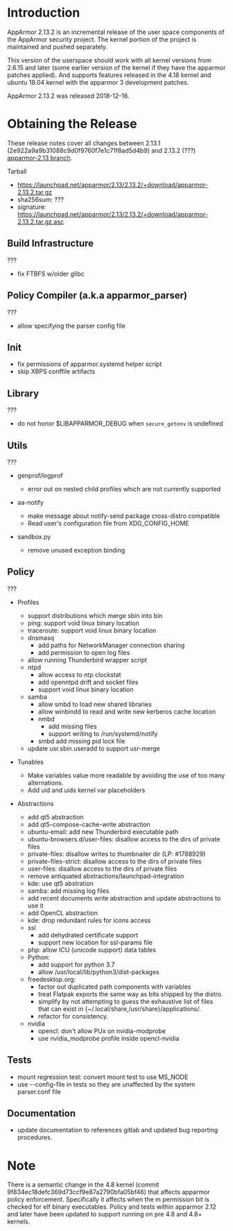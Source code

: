 Introduction
============

AppArmor 2.13.2 is an incremental release of the user space components
of the AppArmor security project. The kernel portion of the project
is maintained and pushed separately.

This version of the userspace should work with all kernel versions from
2.6.15 and later (some earlier version of the kernel if they have the
apparmor patches applied). And supports features released in the 4.18
kernel and ubuntu 18.04 kernel with the apparmor 3 development patches.

AppArmor 2.13.2 was released 2018-12-16.


# Obtaining the Release
These release notes cover all changes between 2.13.1 (2e922a9a9b31088c9d0f9760f7e1c71f8ad5d4b9) and 2.13.2 (???) [apparmor-2.13 branch](https://gitlab.com/apparmor/apparmor/tree/apparmor-2.13).

Tarball
-   <https://launchpad.net/apparmor/2.13/2.13.2/+download/apparmor-2.13.2.tar.gz>
-   sha256sum: ???
-   signature: <https://launchpad.net/apparmor/2.13/2.13.2/+download/apparmor-2.13.2.tar.gz.asc>


Build Infrastructure
--------------------

???
-   fix FTBFS w/older glibc


Policy Compiler (a.k.a apparmor\_parser)
----------------------------------------

???
-   allow specifying the parser config file

Init
----
-   fix permissions of apparmor.systemd helper script
-   skip XBPS conffile artifacts


Library
-------

???
-   do not honor $LIBAPPARMOR_DEBUG when `secure_getenv` is undefined

Utils
-----

???
-  genprof/logprof
   - error out on nested child profiles which are not currently supported

-   aa-notify
    - make message about notify-send package cross-distro compatible
    - Read user's configuration file from XDG_CONFIG_HOME

-   sandbox.py
    - remove unused exception binding


Policy
------
???

- Profiles
  - support distributions which merge sbin into bin
  - ping: support void linux binary location
  - traceroute: support void linux binary location
  - dnsmasq
    - add paths for NetworkManager connection sharing
    - add permission to open log files
  - allow running Thunderbird wrapper script
  - ntpd
    - allow access to ntp clockstat
    - add openntpd drift and socket files
    - support void linux binary location
  - samba
    - allow smbd to load new shared libraries
    - allow winbindd to read and write new kerberos cache location
    - nmbd
      - add missing files
      - support writing to /run/systemd/notify
    - smbd add missing pid lock file
  - update usr.sbin.useradd to support usr-merge

- Tunables
  - Make variables value more readable by avoiding the use of too many alternations.
  - Add uid and uids kernel var placeholders

- Abstractions
  - add qt5 abstraction
  - add qt5-compose-cache-write abstraction
  - ubuntu-email: add new Thunderbird executable path
  - ubuntu-browsers.d/user-files: disallow access to the dirs of private files
  - private-files: disallow writes to thumbnailer dir (LP: #1788929)
  - private-files-strict: disallow access to the dirs of private files
  - user-files: disallow access to the dirs of private files
  - remove antiquated abstractions/launchpad-integration
  - kde: use qt5 abstration
  - samba: add missing log files
  - add recent documents write abstraction and update abstractions to use it
  - add OpenCL abstraction
  - kde: drop redundant rules for icons access
  - ssl
    - add dehydrated certificate support
    - support new location for ssl-params file
  - php: allow ICU (unicode support) data tables
  - Python:
    - add support for python 3.7
    - allow /usr/local/lib/python3/dist-packages
  - freedesktop.org:
    - factor out duplicated path components with variables
    - treat Flatpak exports the same way as bits shipped by the distro.
    - simplify by not attempting to guess the exhaustive list of files that can exist in {~/.local/share,/usr/share}/applications/.
    - refactor for consistency.
  - nvidia
    - opencl: don't allow PUx on nvidia-modprobe
    - use nvidia_modprobe profile inside opencl-nvidia


Tests
-----
- mount regression test: convert mount test to use MS_NODE
- use --config-file in tests so they are unaffected by the system parser.conf file

Documentation
-------------
- update documentation to references gitlab and updated bug reporting procedures.


Note
====

There is a semantic change in the 4.8 kernel (commit
9f834ec18defc369d73ccf9e87a2790bfa05bf46) that affects apparmor policy
enforcement. Specifically it affects when the m permission bit is
checked for elf binary executables. Policy and tests within apparmor
2.12 and later have been updated to support running on pre 4.8 and 4.8+ kernels.